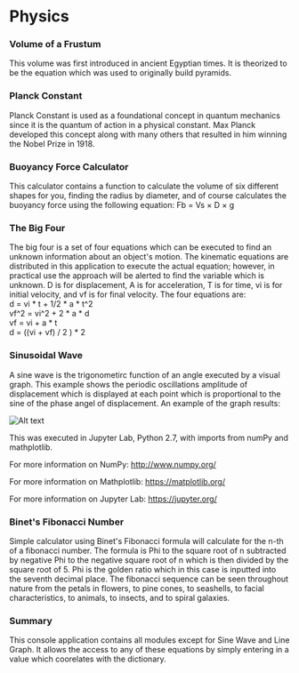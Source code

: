 # Physics

### Volume of a Frustum
This volume was first introduced in ancient Egyptian times. It is theorized to be the equation which was used to originally build pyramids.

### Planck Constant
Planck Constant is used as a foundational concept in quantum mechanics since it is the quantum of action in a physical constant. Max Planck developed this concept along with many others that resulted in him winning the Nobel Prize in 1918. 

### Buoyancy Force Calculator
This calculator contains a function to calculate the volume of six different shapes for you, finding the radius by diameter, and of course calculates the buoyancy force using the following equation:  Fb = Vs × D × g

### The Big Four
The big four is a set of four equations which can be executed to find an unknown information about an object's motion. The kinematic equations are distributed in this application to execute the actual equation; however, in practical use the approach will be alerted to find the variable which is unknown. D is for displacement, A is for acceleration, T is for time, vi is for initial velocity, and vf is for final velocity. The four equations are:         
d = vi * t + 1/2 * a * t^2          
vf^2 = vi^2 + 2 * a * d     
vf = vi + a * t                     
d = ((vi + vf) / 2 ) * 2

### Sinusoidal Wave
A sine wave is the trigonometirc function of an angle executed by a visual graph. 
This example shows the periodic oscillations amplitude of displacement which is displayed at each point which is proportional to the sine of the phase angel of displacement. An example of the graph results:

![Alt text](https://s17.postimg.org/t8lyjsa33/sinewave.png?raw=true "Title")

This was executed in Jupyter Lab, Python 2.7, with imports from numPy and mathplotlib.

For more information on NumPy: http://www.numpy.org/

For more information on Mathplotlib: https://matplotlib.org/

For more information on Jupyter Lab: https://jupyter.org/


### Binet's Fibonacci Number
Simple calculator using Binet's Fibonacci formula will calculate for the n-th of a fibonacci number. The formula is Phi to the square root of n subtracted by negative Phi to the negative square root of n which is then divided by the square root of 5. Phi is the golden ratio which in this case is inputted into the seventh decimal place. The fibonacci sequence can be seen throughout nature from the petals in flowers, to pine cones, to seashells, to facial characteristics, to animals, to insects, and to spiral galaxies. 

### Summary
This console application contains all modules except for Sine Wave and Line Graph. It allows the access to any of these equations by simply entering in a value which coorelates with the dictionary. 

